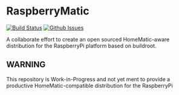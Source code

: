 # RaspberryMatic

[![Build Status](https://travis-ci.org/jens-maus/RaspberryMatic.svg?branch=master)](https://travis-ci.org/jens-maus/RaspberryMatic)
[![Github Issues](http://githubbadges.herokuapp.com/jens-maus/RaspberryMatic/issues.svg)](https://github.com/jens-maus/RaspberryMatic/issues)

A collaborate effort to create an open sourced HomeMatic-aware distribution for the RaspberryPi platform based on buildroot.

## WARNING
This repository is Work-in-Progress and not yet ment to provide a productive HomeMatic-compatible distribution for the RaspberryPi
